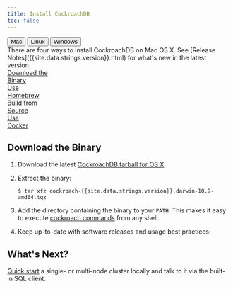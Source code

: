 ```yaml
---
title: Install CockroachDB
toc: false
---
```


<script>
$(document).ready(function(){
    
    //detect os and display corresponding tab by default
    if (navigator.appVersion.indexOf("Mac")!=-1) { 
        $('#os-tabs').find('button').removeClass('current');
        $('#mac').addClass('current');
        toggleMac(); 
    }
    if (navigator.appVersion.indexOf("Linux")!=-1) { 
        $('#os-tabs').find('button').removeClass('current');
        $('#linux').addClass('current');
        toggleLinux(); 
    }
    if (navigator.appVersion.indexOf("Win")!=-1) { 
        $('#os-tabs').find('button').removeClass('current');
        $('#windows').addClass('current');
        toggleWindows(); 
    }

    var install_option = $('.install-option'), 
        install_button = $('.install-button');

    install_button.on('click', function(e){
      e.preventDefault();
      var hash = $(this).prop("hash");

      install_button.removeClass('current');
      $(this).addClass('current');
      install_option.hide();
      $(hash).show();

    });

    //handle click event for os-tab buttons
    $('#os-tabs').on('click', 'button', function(){
        $('#os-tabs').find('button').removeClass('current');
        $(this).addClass('current');

        if($(this).is('#mac')){ toggleMac(); }
        if($(this).is('#linux')){ toggleLinux(); }
        if($(this).is('#windows')){ toggleWindows(); }
    });

    function toggleMac(){
        $(".mac-button:first").trigger('click');
        $("#macinstall").show();
        $("#linuxinstall").hide();
        $("#windowsinstall").hide();
    }

    function toggleLinux(){
        $(".linux-button:first").trigger('click');
        $("#linuxinstall").show();
        $("#macinstall").hide();
        $("#windowsinstall").hide();
    }

    function toggleWindows(){
        $("#windowsinstall").show();
        $("#macinstall").hide();
        $("#linuxinstall").hide(); 
    }
});
</script>

<div id="os-tabs" class="clearfix">
    <button id="mac" class="current" data-eventcategory="buttonClick-doc-os" data-eventaction="mac">Mac</button>
    <button id="linux" data-eventcategory="buttonClick-doc-os" data-eventaction="linux">Linux</button>
    <button id="windows" data-eventcategory="buttonClick-doc-os" data-eventaction="windows">Windows</button>
</div>

<div id="macinstall">
There are four ways to install CockroachDB on Mac OS X. See [Release Notes]({{site.data.strings.version}}.html) for what's new in the latest version.

<div id="mac-installs" class="clearfix">
<a href="#download-the-binary" class="install-button mac-button current" data-eventcategory="buttonClick-doc-install" data-eventaction="mac-binary">Download the <div class="c2a">Binary</div></a>
<a href="#use-homebrew" class="install-button mac-button" data-eventcategory="buttonClick-doc-install" data-eventaction="mac-homebrew">Use <div class="c2a">Homebrew</div></a>
<a href="#build-from-source" class="install-button mac-button" data-eventcategory="buttonClick-doc-install" data-eventaction="mac-source">Build from <div class="c2a">Source</div></a>
<a href="#use-docker" class="install-button mac-button" data-eventcategory="buttonClick-doc-install" data-eventaction="mac-docker">Use <div class="c2a">Docker</div></a>
</div>

<div id="download-the-binary" class="install-option" markdown="1">
<script charset="utf-8" type="text/javascript" src="//js.hsforms.net/forms/v2.js"></script>

## Download the Binary

1.  Download the latest <a href="https://binaries.cockroachdb.com/cockroach-{{site.data.strings.version}}.darwin-10.9-amd64.tgz" data-eventcategory="mac-binary-step1">CockroachDB tarball for OS X</a>.

2.  Extract the binary:
    
    <div class="highlighter-rouge">
      <pre class="highlight"><code data-eventcategory="mac-binary-step2"><span class="gp" data-eventcategory="mac-binary-step2">$ </span>tar xfz cockroach-{{site.data.strings.version}}.darwin-10.9-amd64.tgz</code></pre>
    </div>

3.  Add the directory containing the binary to your `PATH`. This makes it easy to execute [cockroach commands](cockroach-commands.html) from any shell.

4.  Keep up-to-date with software releases and usage best practices:
    
    <div class="hubspot-install-form install-form-1 clearfix">
      <script>
        hbspt.forms.create({ 
          css: '',
          cssClass: 'install-form',
          portalId: '1753393',
          formId: '39686297-81d2-45e7-a73f-55a596a8d5ff',
          formInstanceId: 1,
          target: '.install-form-1'
        });
      </script>
    </div>

## What's Next?

[Quick start](start-a-local-cluster.html) a single- or multi-node cluster locally and talk to it via the built-in SQL client.

</div>

<div id="use-homebrew" class="install-option" style="display: none;" markdown="1">

## Use Homebrew

1.  [Install Homebrew](http://brew.sh).

2.  Run our brew recipe to install dependencies, get the CockroachDB code, and build the binary:
    
    <div class="highlighter-rouge">
      <pre class="highlight"><code data-eventcategory="mac-homebrew-step2"><span class="gp" data-eventcategory="mac-homebrew-step2">$ </span>brew install https://raw.githubusercontent.com/cockroachdb/cockroach/master/build/cockroach.rb</code></pre>
    </div>

3.  Keep up-to-date with software releases and usage best practices:
    
    <div class="hubspot-install-form install-form-2 clearfix">
      <script>
        hbspt.forms.create({ 
          css: '',
          cssClass: 'install-form',
          portalId: '1753393',
          formId: '39686297-81d2-45e7-a73f-55a596a8d5ff',
          formInstanceId: 2,
          target: '.install-form-2'
        });
      </script>
    </div>

## What's Next?

[Quick start](start-a-local-cluster.html) a single- or multi-node cluster locally and talk to it via the built-in SQL client.

</div>

<div id="build-from-source" class="install-option" style="display: none;" markdown="1">

## Build from Source

1.  Make sure you have the following prerequisites:
    - A C++ compiler that supports C++11 (GCC 4.9+ and clang 3.6+ are known to work). On Mac OS X, Xcode should suffice.
    - A [Go environment](http://golang.org/doc/code.html) with a 64-bit version of Go 1.6. You can download the [Go binary](https://golang.org/dl/) directly from the official site. Be sure to set the `$GOPATH` and `$PATH` environment variables as described [here](https://golang.org/doc/code.html#GOPATH).
    - Git 1.8+

2.  Get the CockroachDB code:
    
    <div class="highlighter-rouge">
      <pre class="highlight"><code data-eventcategory="mac-source-step2"><span class="gp" data-eventcategory="mac-source-step2">$ </span>go get -d github.com/cockroachdb/cockroach</code></pre>
    </div>

3.  Compile the CockroachDB binary:
    
    <div class="highlighter-rouge">
      <pre class="highlight"><code data-eventcategory="mac-source-step3"><span class="gp" data-eventcategory="mac-source-step3">$ </span><span class="nb">cd</span> <span class="nv">$GOPATH</span>/src/github.com/cockroachdb/cockroach<br><span class="gp" data-eventcategory="mac-source-step3">$ </span>git checkout {{site.data.strings.version}}<br><span class="gp">$ </span>make build</code></pre>
    </div>
    
    The first time you run `make`, it can take awhile to download and install various dependencies.

4.  Add the directory containing the binary to your `PATH`. This makes it easy to execute [cockroach commands](cockroach-commands.html) from any shell.

5.  Keep up-to-date with software releases and usage best practices:
    
    <div class="hubspot-install-form install-form-3 clearfix">
      <script>
        hbspt.forms.create({ 
          css: '',
          cssClass: 'install-form',
          portalId: '1753393',
          formId: '39686297-81d2-45e7-a73f-55a596a8d5ff',
          formInstanceId: 3,
          target: '.install-form-3'
        });
      </script>
    </div>

## What's Next?

[Quick start](start-a-local-cluster.html) a single- or multi-node cluster locally and talk to it via the built-in SQL client.

</div>

<div id="use-docker" class="install-option" style="display: none;" markdown="1">

## Use Docker

1.  [Install Docker](https://docs.docker.com/mac/step_one/).

2.  Open **Launchpad** and start the **Docker Quickstart Terminal**. This opens a new shell, creates and starts a default Docker virtual machine (VM), and points the terminal environment to this VM.

    If you'd rather do this manually, run:

    ~~~ shell
    $ docker-machine env default
    $ eval "$(docker-machine env default)"
    ~~~

3.  In the shell, pull the official CockroachDB image from <a href="https://hub.docker.com/r/cockroachdb/cockroach/" data-eventcategory="mac-docker-step3">Docker Hub</a>:

    <div class="highlighter-rouge">
      <pre class="highlight"><code data-eventcategory="mac-docker-step3"><span class="gp" data-eventcategory="mac-docker-step3">$ </span>docker pull cockroachdb/cockroach:{{site.data.strings.version}}</code></pre>
    </div>

4.  Keep up-to-date with software releases and usage best practices:
    
    <div class="hubspot-install-form install-form-4 clearfix">
      <script>
        hbspt.forms.create({ 
          css: '',
          cssClass: 'install-form',
          portalId: '1753393',
          formId: '39686297-81d2-45e7-a73f-55a596a8d5ff',
          formInstanceId: 4,
          target: '.install-form-4'
        });
      </script>
    </div>

## What's Next?

[Quick start](start-a-local-cluster-in-docker.html) a cluster of CockroachDB nodes across multiple Docker containers.

</div>
</div>

<div id="linuxinstall" style="display: none;" markdown="1">

There are three ways to install CockroachDB on Linux. See [Release Notes]({{site.data.strings.version}}.html) for what's new in the latest version.

<div id="linux-installs" class="clearfix">    
<a href="#download-the-binary-linux" class="install-button linux-button current" data-eventcategory="buttonClick-doc-install" data-eventaction="linux-binary" data-eventlabel="">Download the <div class="c2a">Binary</div></a>
<a href="#build-from-source-linux" class="install-button linux-button" data-eventcategory="buttonClick-doc-install" data-eventaction="linux-source">Build from <div class="c2a">Source</div></a>
<a href="#use-docker-linux" class="install-button linux-button" data-eventcategory="buttonClick-doc-install" data-eventaction="linux-docker">Use <div class="c2a">Docker</div></a>
</div>

<div id="download-the-binary-linux" class="install-option" markdown="1"> 

## Download the Binary

1.  Download the latest <a href="https://binaries.cockroachdb.com/cockroach-{{site.data.strings.version}}.linux-amd64.tgz" data-eventcategory="linux-binary-step1">CockroachDB tarball for Linux</a>.

2.  Extract the binary:

    <div class="highlighter-rouge">
      <pre class="highlight"><code data-eventcategory="linux-binary-step2"><span class="gp" data-eventcategory="linux-binary-step2">$ </span>tar xfz cockroach-{{site.data.strings.version}}.linux-amd64.tgz</code></pre>
    </div>

3.  Add the directory containing the binary to your `PATH`. This makes it easy to execute [cockroach commands](cockroach-commands.html) from any shell.

4.  Keep up-to-date with software releases and usage best practices:

    <div class="hubspot-install-form install-form-5 clearfix">
      <script>
        hbspt.forms.create({ 
          css: '',
          cssClass: 'install-form',
          portalId: '1753393',
          formId: '39686297-81d2-45e7-a73f-55a596a8d5ff',
          formInstanceId: 5,
          target: '.install-form-5'
        });
      </script>
    </div>

## What's Next?

[Quick start](start-a-local-cluster.html) a single- or multi-node cluster locally and talk to it via the built-in SQL client.

</div>

<div id="build-from-source-linux" class="install-option" style="display: none;" markdown="1">

## Build from Source

1.  Make sure you have the following prerequisites:
    - A C++ compiler that supports C++11 (GCC 4.9+ and clang 3.6+ are known to work).
    - A [Go environment](http://golang.org/doc/code.html) with a 64-bit version of Go 1.6. You can download the [Go binary](https://golang.org/dl/) directly from the official site. Be sure to set the `$GOPATH` and `$PATH` environment variables as described [here](https://golang.org/doc/code.html#GOPATH).
    - Git 1.8+

2.  Get the CockroachDB code:

    <div class="highlighter-rouge">
      <pre class="highlight"><code data-eventcategory="linux-source-step2"><span class="gp" data-eventcategory="linux-source-step2">$ </span>go get -d github.com/cockroachdb/cockroach</code></pre>
    </div>

3.  Compile the CockroachDB binary:

    <div class="highlighter-rouge">
      <pre class="highlight"><code data-eventcategory="linux-source-step3"><span class="gp" data-eventcategory="linux-source-step3">$ </span><span class="nb" data-eventcategory="linux-source-step3">cd</span> <span class="nv" data-eventcategory="linux-source-step3">$GOPATH</span>/src/github.com/cockroachdb/cockroach<br><span class="gp" data-eventcategory="linux-source-step3">$ </span>git checkout {{site.data.strings.version}}<br><span class="gp">$ </span>make build</code></pre>
    </div>

    The first time you run `make`, it can take awhile to download and install various dependencies.

4.  Add the directory containing the binary to your `PATH`. This makes it easy to execute [cockroach commands](cockroach-commands.html) from any shell.

5.  Keep up-to-date with software releases and usage best practices:

    <div class="hubspot-install-form install-form-6 clearfix">
      <script>
        hbspt.forms.create({ 
          css: '',
          cssClass: 'install-form',
          portalId: '1753393',
          formId: '39686297-81d2-45e7-a73f-55a596a8d5ff',
          formInstanceId: 6,
          target: '.install-form-6'
        });
      </script>
    </div>

## What's Next?

[Quick start](start-a-local-cluster.html) a single- or multi-node cluster locally and talk to it via the built-in SQL client.

</div>

<div id="use-docker-linux" class="install-option" style="display: none;" markdown="1">

## Use Docker

1.  [Install Docker](https://docs.docker.com/engine/installation/linux/ubuntulinux/).

2.  If you don’t already have the Docker daemon running in the background, run:

    <div class="highlighter-rouge">
      <pre class="highlight"><code data-eventcategory="linux-docker-step2"><span class="gp" data-eventcategory="linux-docker-step2">$ </span>sudo docker -d &amp;</code></pre>
    </div>

    {{site.data.alerts.callout_info}}On Linux, Docker needs sudo privileges.{{site.data.alerts.end}}

3.  Pull the official CockroachDB image from <a href="https://hub.docker.com/r/cockroachdb/cockroach/" data-eventcategory="linux-docker-step3">Docker Hub</a>:

    <div class="highlighter-rouge">
      <pre class="highlight"><code data-eventcategory="linux-docker-step3"><span class="gp" data-eventcategory="linux-docker-step3">$ </span>sudo docker pull cockroachdb/cockroach:{{site.data.strings.version}}</code></pre>
    </div>

4.  Keep up-to-date with software releases and usage best practices:

    <div class="hubspot-install-form install-form-7 clearfix">
      <script>
        hbspt.forms.create({ 
          css: '',
          cssClass: 'install-form',
          portalId: '1753393',
          formId: '39686297-81d2-45e7-a73f-55a596a8d5ff',
          formInstanceId: 7,
          target: '.install-form-7'
        });
      </script>
    </div>

## What's Next?

[Quick start](start-a-local-cluster-in-docker.html) a cluster of CockroachDB nodes across multiple Docker containers.

</div>
</div>

<div id="windowsinstall" style="display: none;" markdown="1">

You can run CockroachDB on Windows from within a Docker virtual machine, which is a stripped-to-basics version of a Linux operating system. See [Release Notes]({{site.data.strings.version}}.html) for what's new in the latest version.

1.  [Install Docker](https://docs.docker.com/engine/installation/windows/).

2.  Start the **Docker Quickstart Terminal**. This opens a new shell, creates and starts a default Docker virtual machine (VM), and points the terminal environment to this VM.

    If you'd rather do this manually, run:

    ~~~ shell
    $ docker-machine env default
    $ eval "$(docker-machine env default)"
    ~~~    

3.  In the shell, pull the official CockroachDB image from <a href="https://hub.docker.com/r/cockroachdb/cockroach/" data-eventcategory="win-docker-step3">Docker Hub</a>:

    <div class="highlighter-rouge">
      <pre class="highlight"><code data-eventcategory="win-docker-step3"><span class="gp" data-eventcategory="win-docker-step3">$ </span>docker pull cockroachdb/cockroach:{{site.data.strings.version}}</code></pre>
    </div>

4.  Keep up-to-date with software releases and usage best practices:

    <div class="hubspot-install-form install-form-8 clearfix">
      <script>
        hbspt.forms.create({ 
          css: '',
          cssClass: 'install-form',
          portalId: '1753393',
          formId: '39686297-81d2-45e7-a73f-55a596a8d5ff',
          formInstanceId: 8,
          target: '.install-form-8'
        });
      </script>
    </div>

## What's Next?

[Quick start](start-a-local-cluster-in-docker.html) a cluster of CockroachDB nodes across multiple Docker containers.

</div>
</div>
